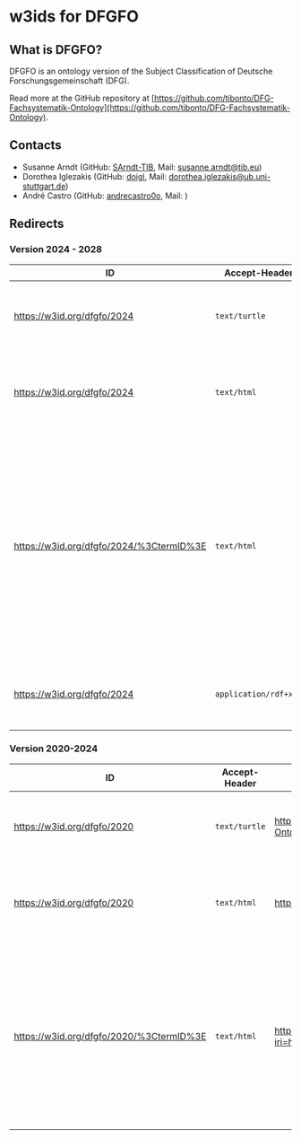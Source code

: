 # w3ids for DFGFO

## What is DFGFO?

DFGFO is an ontology version of the Subject Classification of Deutsche Forschungsgemeinschaft (DFG).

Read more at the GitHub repository at [https://github.com/tibonto/DFG-Fachsystematik-Ontology](https://github.com/tibonto/DFG-Fachsystematik-Ontology).

## Contacts

* Susanne Arndt (GitHub: [SArndt-TIB](https://github.com/SArndt-TIB), Mail: <susanne.arndt@tib.eu>)
* Dorothea Iglezakis (GitHub: [doigl](https://github.com/doigl), Mail: <dorothea.iglezakis@ub.uni-stuttgart.de>)
* André Castro (GitHub: [andrecastro0o](https://github.com/andrecastro0o), Mail: )
<!-- * Name Name (name.name@example.com) -->

## Redirects

### Version 2024 - 2028

|ID|Accept-Header|Target|Description|
|-|-|-|-|
|<https://w3id.org/dfgfo/2024>|`text/turtle`|<https://raw.githubusercontent.com/tibonto/DFG-Fachsystematik-Ontology/2024-YYYY-MM-DD/dfgfo.ttl>|Turtle file (.ttl) of the entire ontology (2024 version)|
|<https://w3id.org/dfgfo/2024>|`text/html`|<https://terminology.tib.eu/ts/ontologies/dfgfo2024>|Landing page of DFGFO 2024 at the TIB Terminology Service|
|<https://w3id.org/dfgfo/2024/%3CtermID%3E>|`text/html`|<https://terminology.tib.eu/ts/ontologies/dfgfo2024/terms?iri=https%3A%2F%2Fw3id.org%2Fdfgfo%2F2024%2F%3CtermID%3E>|Landing page of a specific DFGFO 2024 term at the TIB Terminology Service; for example, for term `3.16-01 Preparatory and Physical Chemistry of Polymer`, the `termID` would be `316-01` (without the dot)|
|<https://w3id.org/dfgfo/2024>|`application/rdf+xml`|<https://raw.githubusercontent.com/tibonto/DFG-Fachsystematik-Ontology/2024-YYYY-MM-DD/dfgfo.owl>|RDF/XML file (.owl) of the entire ontology (2024 version)|

### Version 2020-2024

|ID|Accept-Header|Target|Description|
|-|-|-|-|  
|<https://w3id.org/dfgfo/2020>|`text/turtle`|<https://raw.githubusercontent.com/tibonto/DFG-Fachsystematik-Ontology/2023-01-17/dfgfo.ttl>|Turtle file (`.ttl`) of the entire ontology (2020 version)|
|<https://w3id.org/dfgfo/2020>|`text/html`|<https://terminology.tib.eu/ts/ontologies/dfgfo>|Landing page of DFGFO 2020 at the TIB Terminology Service|
|<https://w3id.org/dfgfo/2020/%3CtermID%3E>|`text/html`|<https://terminology.tib.eu/ts/ontologies/dfgfo/terms?iri=https%3A%2F%2Fgithub.com%2Ftibonto%2Fdfgfo%2F%3CtermID%3E>|Landing page of a specific DFGFO 2020 term at the TIB Terminology Service; for example, for term `44 Computer Science, Systems and Electrical Engineering`, the `termID` would be `44`|
